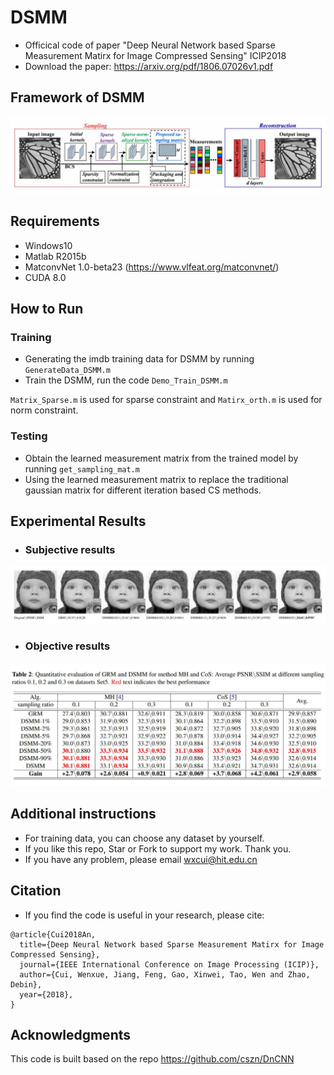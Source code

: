 # DSMM

* Officical code of paper "Deep Neural Network based Sparse Measurement Matirx for Image Compressed Sensing" ICIP2018
* Download the paper: https://arxiv.org/pdf/1806.07026v1.pdf

## Framework of DSMM

![image](https://github.com/WenxueCui/DSMM/raw/master/images/framework.jpg)

## Requirements

* Windows10
* Matlab R2015b
* MatconvNet 1.0-beta23 (https://www.vlfeat.org/matconvnet/)
* CUDA 8.0

## How to Run

### Training

* Generating the imdb training data for DSMM by running `GenerateData_DSMM.m`
* Train the DSMM, run the code `Demo_Train_DSMM.m`

`Matrix_Sparse.m` is used for sparse constraint and `Matirx_orth.m` is used for norm constraint.

### Testing

* Obtain the learned measurement matrix from the trained model by running `get_sampling_mat.m`
* Using the learned measurement matrix to replace the traditional gaussian matrix for different iteration based CS methods.


## Experimental Results

* ### Subjective results

![image](https://github.com/WenxueCui/DSMM/raw/master/images/results.jpg)

* ### Objective results

![image](https://github.com/WenxueCui/DSMM/raw/master/images/table.jpg)

## Additional instructions

* For training data, you can choose any dataset by yourself.
* If you like this repo, Star or Fork to support my work. Thank you.
* If you have any problem, please email wxcui@hit.edu.cn

## Citation

* If you find the code is useful in your research, please cite:

```
@article{Cui2018An,
  title={Deep Neural Network based Sparse Measurement Matirx for Image Compressed Sensing},
  journal={IEEE International Conference on Image Processing (ICIP)},
  author={Cui, Wenxue, Jiang, Feng, Gao, Xinwei, Tao, Wen and Zhao, Debin},
  year={2018},
}
```

## Acknowledgments

This code is built based on the repo https://github.com/cszn/DnCNN
